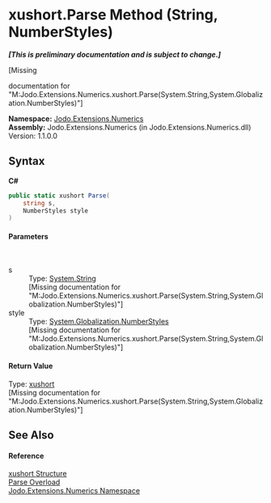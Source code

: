 # xushort.Parse Method (String, NumberStyles)
 _**\[This is preliminary documentation and is subject to change.\]**_

\[Missing <summary> documentation for "M:Jodo.Extensions.Numerics.xushort.Parse(System.String,System.Globalization.NumberStyles)"\]

**Namespace:**&nbsp;<a href="N_Jodo_Extensions_Numerics">Jodo.Extensions.Numerics</a><br />**Assembly:**&nbsp;Jodo.Extensions.Numerics (in Jodo.Extensions.Numerics.dll) Version: 1.1.0.0

## Syntax

**C#**<br />
``` C#
public static xushort Parse(
	string s,
	NumberStyles style
)
```


#### Parameters
&nbsp;<dl><dt>s</dt><dd>Type: <a href="https://docs.microsoft.com/dotnet/api/system.string" target="_blank" rel="noopener noreferrer">System.String</a><br />\[Missing <param name="s"/> documentation for "M:Jodo.Extensions.Numerics.xushort.Parse(System.String,System.Globalization.NumberStyles)"\]</dd><dt>style</dt><dd>Type: <a href="https://docs.microsoft.com/dotnet/api/system.globalization.numberstyles" target="_blank" rel="noopener noreferrer">System.Globalization.NumberStyles</a><br />\[Missing <param name="style"/> documentation for "M:Jodo.Extensions.Numerics.xushort.Parse(System.String,System.Globalization.NumberStyles)"\]</dd></dl>

#### Return Value
Type: <a href="T_Jodo_Extensions_Numerics_xushort">xushort</a><br />\[Missing <returns> documentation for "M:Jodo.Extensions.Numerics.xushort.Parse(System.String,System.Globalization.NumberStyles)"\]

## See Also


#### Reference
<a href="T_Jodo_Extensions_Numerics_xushort">xushort Structure</a><br /><a href="Overload_Jodo_Extensions_Numerics_xushort_Parse">Parse Overload</a><br /><a href="N_Jodo_Extensions_Numerics">Jodo.Extensions.Numerics Namespace</a><br />